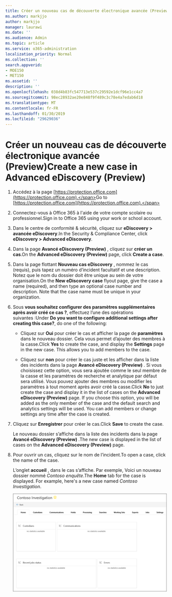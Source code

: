 ```yaml
---
title: Créer un nouveau cas de découverte électronique avancée (Preview)
ms.author: markjjo
author: markjjo
manager: laurawi
ms.date: ''
ms.audience: Admin
ms.topic: article
ms.service: o365-administration
localization_priority: Normal
ms.collection: ''
search.appverid:
- MOE150
- MET150
ms.assetid: ''
description: ''
ms.openlocfilehash: 038d4b83fc547713e537c29592e1dcf96e1cc4a7
ms.sourcegitcommit: 98ec28932ae20e848f9f489c3c78e4a7edab6d18
ms.translationtype: MT
ms.contentlocale: fr-FR
ms.lasthandoff: 01/30/2019
ms.locfileid: "29629036"
---
```

# <a name="create-a-new-case-in-advanced-ediscovery-preview"></a><span data-ttu-id="32d9b-102">Créer un nouveau cas de découverte électronique avancée (Preview)</span><span class="sxs-lookup"><span data-stu-id="32d9b-102">Create a new case in Advanced eDiscovery (Preview)</span></span>    

1. <span data-ttu-id="32d9b-103">Accédez à la page [https://protection.office.com](https://protection.office.com).</span><span class="sxs-lookup"><span data-stu-id="32d9b-103">Go to [https://protection.office.com](https://protection.office.com).</span></span>
    
2. <span data-ttu-id="32d9b-104">Connectez-vous à Office 365 à l'aide de votre compte scolaire ou professionnel.</span><span class="sxs-lookup"><span data-stu-id="32d9b-104">Sign in to Office 365 using your work or school account.</span></span>
    
3. <span data-ttu-id="32d9b-105">Dans le centre de conformité & sécurité, cliquez sur **eDiscovery > avancée eDiscovery**.</span><span class="sxs-lookup"><span data-stu-id="32d9b-105">In the Security & Compliance Center, click **eDiscovery > Advanced eDiscovery**.</span></span>
 
4. <span data-ttu-id="32d9b-106">Dans la page **Avancé eDiscovery (Preview)** , cliquez sur **créer un cas**.</span><span class="sxs-lookup"><span data-stu-id="32d9b-106">On the **Advanced eDiscovery (Preview)** page, click **Create a case**.</span></span>
    
5. <span data-ttu-id="32d9b-p101">Dans la page flottant **Nouveau cas eDiscovery** , nommez le cas (requis), puis tapez un numéro d’incident facultatif et une description. Notez que le nom du dossier doit être unique au sein de votre organisation.</span><span class="sxs-lookup"><span data-stu-id="32d9b-p101">On the **New eDiscovery case** flyout page, give the case a name (required), and then type an optional case number and description. Note that the case name must be unique in your organization.</span></span>

6. <span data-ttu-id="32d9b-109">Sous **vous souhaitez configurer des paramètres supplémentaires après avoir créé ce cas ?**, effectuez l’une des opérations suivantes :</span><span class="sxs-lookup"><span data-stu-id="32d9b-109">Under **Do you want to configure additional settings after creating this case?**, do one of the following:</span></span>

    - <span data-ttu-id="32d9b-p102">Cliquez sur **Oui** pour créer le cas et afficher la page de **paramètres** dans le nouveau dossier. Cela vous permet d’ajouter des membres à la casse.</span><span class="sxs-lookup"><span data-stu-id="32d9b-p102">Click **Yes** to create the case, and display the **Settings** page in the new case. This allows you to add members to the case.</span></span>
    
    - <span data-ttu-id="32d9b-p103">Cliquez sur **non** pour créer le cas juste et les afficher dans la liste des incidents dans la page **Avancé eDiscovery (Preview)** . Si vous choisissez cette option, vous sera ajoutée comme le seul membre de la casse et les paramètres de recherche et analytique par défaut sera utilisé. Vous pouvez ajouter des membres ou modifier les paramètres à tout moment après avoir créé la casse.</span><span class="sxs-lookup"><span data-stu-id="32d9b-p103">Click **No** to just create the case and display it in the list of cases on the **Advanced eDiscovery (Preview)** page. If you choose this option, you will be added as the only member of the case and the default search and analytics settings will be used. You can add members or change settings any time after the case is created.</span></span>

7. <span data-ttu-id="32d9b-115">Cliquez sur **Enregistrer** pour créer le cas.</span><span class="sxs-lookup"><span data-stu-id="32d9b-115">Click **Save** to create the case.</span></span>

    <span data-ttu-id="32d9b-116">Le nouveau dossier s’affiche dans la liste des incidents dans la page **Avancé eDiscovery (Preview)** .</span><span class="sxs-lookup"><span data-stu-id="32d9b-116">The new case is displayed in the list of cases on the **Advanced eDiscovery (Preview)** page.</span></span> 

8. <span data-ttu-id="32d9b-117">Pour ouvrir un cas, cliquez sur le nom de l’incident.</span><span class="sxs-lookup"><span data-stu-id="32d9b-117">To open a case, click the name of the case.</span></span> 

    <span data-ttu-id="32d9b-p104">L’onglet **accueil** , dans le cas s’affiche. Par exemple, Voici un nouveau dossier nommé *Contoso enquête*.</span><span class="sxs-lookup"><span data-stu-id="32d9b-p104">The **Home** tab for the case is displayed. For example, here's a new case named *Contoso Investigation*.</span></span>

    ![L’onglet Accueil pour un nouveau cas de découverte électronique avancée](../media/newAeDcase.png)
